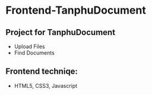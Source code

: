 # Frontend-TanphuDocument
## Project for TanphuDocument
- Upload Files
- Find Documents
## Frontend techniqe:
- HTML5, CSS3, Javascript
